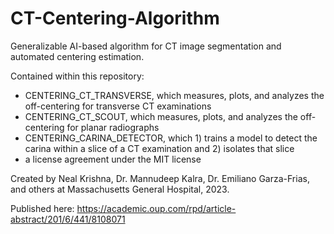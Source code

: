 # CT-Centering-Algorithm
Generalizable AI-based algorithm for CT image segmentation and automated centering estimation.

Contained within this repository: 
- CENTERING_CT_TRANSVERSE, which measures, plots, and analyzes the off-centering for transverse CT examinations
- CENTERING_CT_SCOUT, which measures, plots, and analyzes the off-centering for planar radiographs
- CENTERING_CARINA_DETECTOR, which 1) trains a model to detect the carina within a slice of a CT examination and 2) isolates that slice 
- a license agreement under the MIT license

Created by Neal Krishna, Dr. Mannudeep Kalra, Dr. Emiliano Garza-Frias, and others at Massachusetts General Hospital, 2023. 

Published here: https://academic.oup.com/rpd/article-abstract/201/6/441/8108071
